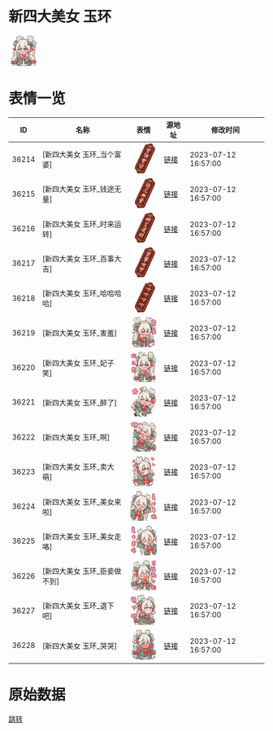 # 新四大美女 玉环

<img src="./cover.png" height="60" alt="cover" />

# 表情一览

|ID|名称|表情|源地址|修改时间|
|----|----|----|----|----|
|36214|[新四大美女 玉环_当个富婆]|<img src="./pic/036214_%5B新四大美女 玉环_当个富婆%5D.png" height="60" alt="当个富婆"/>|[链接](https://i0.hdslb.com/bfs/garb/97700064eee144483a6614deec9eb665454fbdcd.png)|2023-07-12 16:57:00|
|36215|[新四大美女 玉环_钱途无量]|<img src="./pic/036215_%5B新四大美女 玉环_钱途无量%5D.png" height="60" alt="钱途无量"/>|[链接](https://i0.hdslb.com/bfs/garb/85ed76a5b4b305fb95f48da017491ea6133a5aa1.png)|2023-07-12 16:57:00|
|36216|[新四大美女 玉环_时来运转]|<img src="./pic/036216_%5B新四大美女 玉环_时来运转%5D.png" height="60" alt="时来运转"/>|[链接](https://i0.hdslb.com/bfs/garb/5050d4081df721af4165a066679aa7c3deca1c76.png)|2023-07-12 16:57:00|
|36217|[新四大美女 玉环_百事大吉]|<img src="./pic/036217_%5B新四大美女 玉环_百事大吉%5D.png" height="60" alt="百事大吉"/>|[链接](https://i0.hdslb.com/bfs/garb/1ac909f0b335f956008b50d916df4dee343b6187.png)|2023-07-12 16:57:00|
|36218|[新四大美女 玉环_哈哈哈哈]|<img src="./pic/036218_%5B新四大美女 玉环_哈哈哈哈%5D.png" height="60" alt="哈哈哈哈"/>|[链接](https://i0.hdslb.com/bfs/garb/727b8f4d39e68e0d44815c0f5924d986acc315f6.png)|2023-07-12 16:57:00|
|36219|[新四大美女 玉环_害羞]|<img src="./pic/036219_%5B新四大美女 玉环_害羞%5D.png" height="60" alt="害羞"/>|[链接](https://i0.hdslb.com/bfs/garb/54d81ecf70d82262f09eb35c649347e10c681e15.png)|2023-07-12 16:57:00|
|36220|[新四大美女 玉环_妃子笑]|<img src="./pic/036220_%5B新四大美女 玉环_妃子笑%5D.png" height="60" alt="妃子笑"/>|[链接](https://i0.hdslb.com/bfs/garb/f06d4dbaf3079a6848b8ef01ac180b964127b453.png)|2023-07-12 16:57:00|
|36221|[新四大美女 玉环_醉了]|<img src="./pic/036221_%5B新四大美女 玉环_醉了%5D.png" height="60" alt="醉了"/>|[链接](https://i0.hdslb.com/bfs/garb/fb653383da14c588caf6d5daa047854539678a1c.png)|2023-07-12 16:57:00|
|36222|[新四大美女 玉环_啊]|<img src="./pic/036222_%5B新四大美女 玉环_啊%5D.png" height="60" alt="啊"/>|[链接](https://i0.hdslb.com/bfs/garb/368900bc0323e968f48e8fb9893fa3eebe0421fa.png)|2023-07-12 16:57:00|
|36223|[新四大美女 玉环_卖大萌]|<img src="./pic/036223_%5B新四大美女 玉环_卖大萌%5D.png" height="60" alt="卖大萌"/>|[链接](https://i0.hdslb.com/bfs/garb/16c65bcb91bd68faf025d5ec971acfc6f2ddf622.png)|2023-07-12 16:57:00|
|36224|[新四大美女 玉环_美女来啦]|<img src="./pic/036224_%5B新四大美女 玉环_美女来啦%5D.png" height="60" alt="美女来啦"/>|[链接](https://i0.hdslb.com/bfs/garb/07960fe1e80f994b5cf5d1cf6ba649624155e1c5.png)|2023-07-12 16:57:00|
|36225|[新四大美女 玉环_美女走咯]|<img src="./pic/036225_%5B新四大美女 玉环_美女走咯%5D.png" height="60" alt="美女走咯"/>|[链接](https://i0.hdslb.com/bfs/garb/9be8decae61cfbaefd5ba9d74fe9f318e1119f18.png)|2023-07-12 16:57:00|
|36226|[新四大美女 玉环_臣妾做不到]|<img src="./pic/036226_%5B新四大美女 玉环_臣妾做不到%5D.png" height="60" alt="臣妾做不到"/>|[链接](https://i0.hdslb.com/bfs/garb/e177d6acaab298b8a7e54188592134262cf36e3c.png)|2023-07-12 16:57:00|
|36227|[新四大美女 玉环_退下吧]|<img src="./pic/036227_%5B新四大美女 玉环_退下吧%5D.png" height="60" alt="退下吧"/>|[链接](https://i0.hdslb.com/bfs/garb/6e4ae36e447067d776918c675999e75fb0bc6539.png)|2023-07-12 16:57:00|
|36228|[新四大美女 玉环_哭哭]|<img src="./pic/036228_%5B新四大美女 玉环_哭哭%5D.png" height="60" alt="哭哭"/>|[链接](https://i0.hdslb.com/bfs/garb/69465975f0448c005767f8a6d3e95a27aa6dccb8.png)|2023-07-12 16:57:00|

# 原始数据

[跳转](./raw.json)

